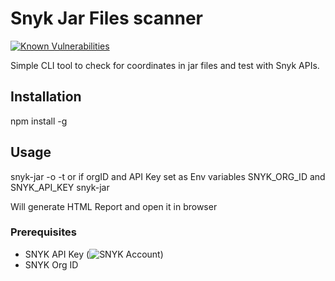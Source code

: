 # Snyk Jar Files scanner
[![Known Vulnerabilities](https://snyk.io/test/github/aarlaud-snyk/snyk-jar-scan/badge.svg)](https://snyk.io/test/github/aarlaud-snyk/snyk-jar-scan)

Simple CLI tool to check for coordinates in jar files and test with Snyk APIs.

## Installation
npm install -g

## Usage
snyk-jar <jarfolder> -o <organizationID> -t <APIkey>
or if orgID and API Key set as Env variables SNYK_ORG_ID and SNYK_API_KEY
snyk-jar <jarfolder>

Will generate HTML Report and open it in browser

### Prerequisites
- SNYK API Key (![SNYK Account](https://snyk.io/account))
- SNYK Org ID
